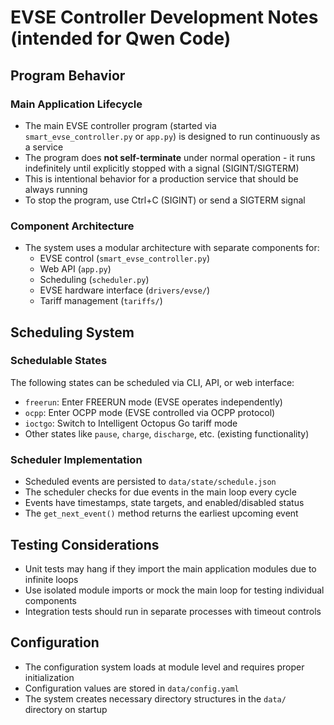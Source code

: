 # EVSE Controller Development Notes (intended for Qwen Code)

## Program Behavior

### Main Application Lifecycle
- The main EVSE controller program (started via `smart_evse_controller.py` or `app.py`) is designed to run continuously as a service
- The program does **not self-terminate** under normal operation - it runs indefinitely until explicitly stopped with a signal (SIGINT/SIGTERM)
- This is intentional behavior for a production service that should be always running
- To stop the program, use Ctrl+C (SIGINT) or send a SIGTERM signal

### Component Architecture
- The system uses a modular architecture with separate components for:
  - EVSE control (`smart_evse_controller.py`)
  - Web API (`app.py`)  
  - Scheduling (`scheduler.py`)
  - EVSE hardware interface (`drivers/evse/`)
  - Tariff management (`tariffs/`)

## Scheduling System

### Schedulable States
The following states can be scheduled via CLI, API, or web interface:
- `freerun`: Enter FREERUN mode (EVSE operates independently)
- `ocpp`: Enter OCPP mode (EVSE controlled via OCPP protocol)
- `ioctgo`: Switch to Intelligent Octopus Go tariff mode
- Other states like `pause`, `charge`, `discharge`, etc. (existing functionality)

### Scheduler Implementation
- Scheduled events are persisted to `data/state/schedule.json`
- The scheduler checks for due events in the main loop every cycle
- Events have timestamps, state targets, and enabled/disabled status
- The `get_next_event()` method returns the earliest upcoming event

## Testing Considerations
- Unit tests may hang if they import the main application modules due to infinite loops
- Use isolated module imports or mock the main loop for testing individual components
- Integration tests should run in separate processes with timeout controls

## Configuration
- The configuration system loads at module level and requires proper initialization
- Configuration values are stored in `data/config.yaml`
- The system creates necessary directory structures in the `data/` directory on startup